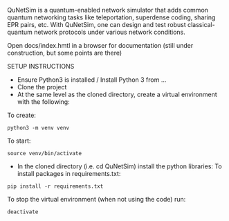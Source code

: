 QuNetSim is a quantum-enabled network simulator that adds common quantum networking tasks like teleportation, superdense coding, sharing EPR pairs, etc. With QuNetSim, one can design and test robust classical-quantum network protocols under various network conditions.

Open docs/index.hmtl in a browser for documentation (still under construction, but some points are there)

SETUP INSTRUCTIONS

- Ensure Python3 is installed / Install Python 3 from ...
- Clone the project
- At the same level as the cloned directory, create a virtual environment with the following:

To create:

`python3 -m venv venv`

To start:

`source venv/bin/activate`

- In the cloned directory (i.e. cd QuNetSim) install the python libraries:
To install packages in requirements.txt:

`pip install -r requirements.txt`

To stop the virtual environment (when not using the code) run:

`deactivate`
